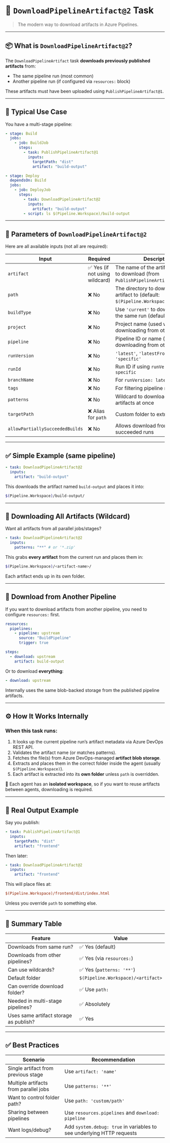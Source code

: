 # 🔽 **`DownloadPipelineArtifact@2`** Task

> The modern way to download artifacts in Azure Pipelines.

---

## 📦 What is `DownloadPipelineArtifact@2`?

The `DownloadPipelineArtifact` task **downloads previously published artifacts** from:

- The same pipeline run (most common)
- Another pipeline run (if configured via `resources:` block)

These artifacts must have been uploaded using `PublishPipelineArtifact@1`.

---

## 🔁 Typical Use Case

You have a multi-stage pipeline:

```yaml
- stage: Build
  jobs:
    - job: BuildJob
      steps:
        - task: PublishPipelineArtifact@1
          inputs:
            targetPath: "dist"
            artifact: "build-output"

- stage: Deploy
  dependsOn: Build
  jobs:
    - job: DeployJob
      steps:
        - task: DownloadPipelineArtifact@2
          inputs:
            artifact: "build-output"
        - script: ls $(Pipeline.Workspace)/build-output
```

---

## 🧱 Parameters of `DownloadPipelineArtifact@2`

Here are all available inputs (not all are required):

| Input                           | Required                       | Description                                                                             |
| ------------------------------- | ------------------------------ | --------------------------------------------------------------------------------------- |
| `artifact`                      | ✅ Yes (if not using wildcard) | The name of the artifact you want to download (from `PublishPipelineArtifact`)          |
| `path`                          | ❌ No                          | The directory to download the artifact to (default: `$(Pipeline.Workspace)/<artifact>`) |
| `buildType`                     | ❌ No                          | Use `'current'` to download from the same run (default)                                 |
| `project`                       | ❌ No                          | Project name (used when downloading from other pipelines)                               |
| `pipeline`                      | ❌ No                          | Pipeline ID or name (used when downloading from other pipeline)                         |
| `runVersion`                    | ❌ No                          | `'latest'`, `'latestFromBranch'`, or `'specific'`                                       |
| `runId`                         | ❌ No                          | Run ID if using `runVersion: specific`                                                  |
| `branchName`                    | ❌ No                          | For `runVersion: latestFromBranch`                                                      |
| `tags`                          | ❌ No                          | For filtering pipeline runs by tags                                                     |
| `patterns`                      | ❌ No                          | Wildcard to download multiple artifacts at once                                         |
| `targetPath`                    | ❌ Alias for `path`            | Custom folder to extract to                                                             |
| `allowPartiallySucceededBuilds` | ❌ No                          | Allows download from partially succeeded runs                                           |

---

## ✅ Simple Example (same pipeline)

```yaml
- task: DownloadPipelineArtifact@2
  inputs:
    artifact: "build-output"
```

This downloads the artifact named `build-output` and places it into:

```bash
$(Pipeline.Workspace)/build-output/
```

---

## 🧪 Downloading All Artifacts (Wildcard)

Want all artifacts from all parallel jobs/stages?

```yaml
- task: DownloadPipelineArtifact@2
  inputs:
    patterns: "**" # or '*.zip'
```

This grabs **every artifact** from the current run and places them in:

```bash
$(Pipeline.Workspace)/<artifact-name>/
```

Each artifact ends up in its own folder.

---

## 🔄 Download from Another Pipeline

If you want to download artifacts from another pipeline, you need to configure `resources:` first.

```yaml
resources:
  pipelines:
    - pipeline: upstream
      source: "BuildPipeline"
      trigger: true

steps:
  - download: upstream
    artifact: build-output
```

Or to download **everything**:

```yaml
- download: upstream
```

Internally uses the same blob-backed storage from the published pipeline artifacts.

---

## ⚙️ How It Works Internally

### When this task runs:

1. It looks up the current pipeline run’s artifact metadata via Azure DevOps REST API.
2. Validates the artifact name (or matches patterns).
3. Fetches the file(s) from Azure DevOps-managed **artifact blob storage**.
4. Extracts and places them in the correct folder inside the agent (usually `$(Pipeline.Workspace)`).
5. Each artifact is extracted into its **own folder** unless `path` is overridden.

🧠 Each agent has an **isolated workspace**, so if you want to reuse artifacts between agents, downloading is required.

---

## 🧾 Real Output Example

Say you publish:

```yaml
- task: PublishPipelineArtifact@1
  inputs:
    targetPath: "dist"
    artifact: "frontend"
```

Then later:

```yaml
- task: DownloadPipelineArtifact@2
  inputs:
    artifact: "frontend"
```

This will place files at:

```ini
$(Pipeline.Workspace)/frontend/dist/index.html
```

Unless you override `path` to something else.

---

## 📌 Summary Table

| Feature                                | Value                              |
| -------------------------------------- | ---------------------------------- |
| Downloads from same run?               | ✅ Yes (default)                   |
| Downloads from other pipelines?        | ✅ Yes (via `resources:`)          |
| Can use wildcards?                     | ✅ Yes (`patterns: '**'`)          |
| Default folder                         | `$(Pipeline.Workspace)/<artifact>` |
| Can override download folder?          | ✅ Use `path:`                     |
| Needed in multi-stage pipelines?       | ✅ Absolutely                      |
| Uses same artifact storage as publish? | ✅ Yes                             |

---

## ✅ Best Practices

| Scenario                              | Recommendation                                                        |
| ------------------------------------- | --------------------------------------------------------------------- |
| Single artifact from previous stage   | Use `artifact: 'name'`                                                |
| Multiple artifacts from parallel jobs | Use `patterns: '**'`                                                  |
| Want to control folder path?          | Use `path: 'custom/path'`                                             |
| Sharing between pipelines             | Use `resources.pipelines` and `download: pipeline`                    |
| Want logs/debug?                      | Add `system.debug: true` in variables to see underlying HTTP requests |
